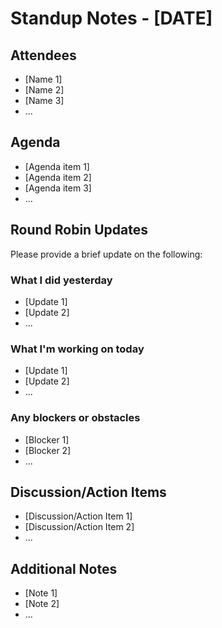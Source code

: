 # Standup Notes - [DATE]

## Attendees
- [Name 1]
- [Name 2]
- [Name 3]
- ...

## Agenda
- [Agenda item 1]
- [Agenda item 2]
- [Agenda item 3]
- ...

## Round Robin Updates
Please provide a brief update on the following:

### What I did yesterday
- [Update 1]
- [Update 2]
- ...

### What I'm working on today
- [Update 1]
- [Update 2]
- ...

### Any blockers or obstacles
- [Blocker 1]
- [Blocker 2]
- ...

## Discussion/Action Items
- [Discussion/Action Item 1]
- [Discussion/Action Item 2]
- ...

## Additional Notes
- [Note 1]
- [Note 2]
- ...
